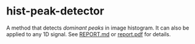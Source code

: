 # hist-peak-detector
A method that detects *dominant peaks* in image histogram. It can also be applied to any 1D signal.
See [REPORT.md](REPORT.md) or [report.pdf](docs/report.pdf) for details.
